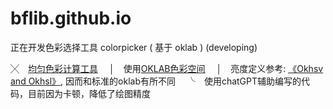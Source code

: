 # bflib.github.io
正在开发色彩选择工具 colorpicker ( 基于 oklab ) (developing)

╳　[均匀色彩计算工具](https://bottosson.github.io/posts/oklab/)
　│　使用[OKLAB色彩空间](https://bottosson.github.io/)
　│　亮度定义参考: [《Okhsv and Okhsl》](https://bottosson.github.io/posts/colorpicker/), 因而和标准的oklab有所不同
　╰　使用chatGPT辅助编写的代码，目前因为卡顿，降低了绘图精度
